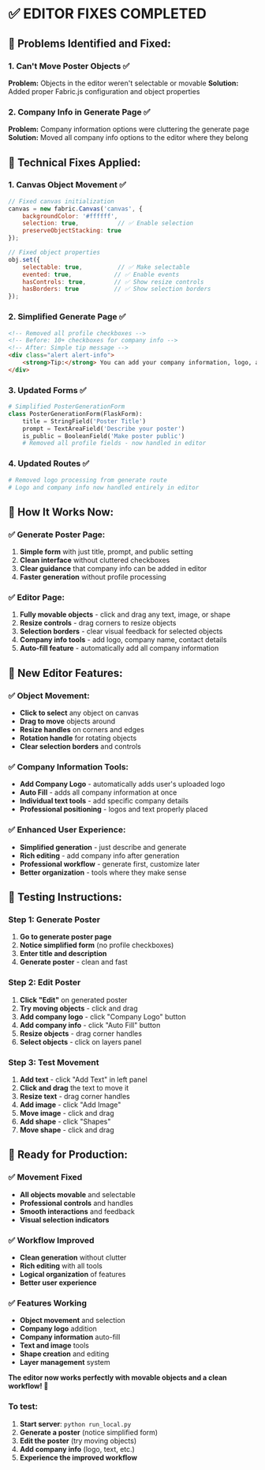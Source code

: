 # ✅ **EDITOR FIXES COMPLETED**

## 🐛 **Problems Identified and Fixed:**

### **1. Can't Move Poster Objects** ✅
**Problem:** Objects in the editor weren't selectable or movable
**Solution:** Added proper Fabric.js configuration and object properties

### **2. Company Info in Generate Page** ✅
**Problem:** Company information options were cluttering the generate page
**Solution:** Moved all company info options to the editor where they belong

## 🔧 **Technical Fixes Applied:**

### **1. Canvas Object Movement** ✅
```javascript
// Fixed canvas initialization
canvas = new fabric.Canvas('canvas', {
    backgroundColor: '#ffffff',
    selection: true,           // ✅ Enable selection
    preserveObjectStacking: true
});

// Fixed object properties
obj.set({
    selectable: true,          // ✅ Make selectable
    evented: true,            // ✅ Enable events
    hasControls: true,        // ✅ Show resize controls
    hasBorders: true          // ✅ Show selection borders
});
```

### **2. Simplified Generate Page** ✅
```html
<!-- Removed all profile checkboxes -->
<!-- Before: 10+ checkboxes for company info -->
<!-- After: Simple tip message -->
<div class="alert alert-info">
    <strong>Tip:</strong> You can add your company information, logo, and contact details in the editor after generating your poster.
</div>
```

### **3. Updated Forms** ✅
```python
# Simplified PosterGenerationForm
class PosterGenerationForm(FlaskForm):
    title = StringField('Poster Title')
    prompt = TextAreaField('Describe your poster')
    is_public = BooleanField('Make poster public')
    # Removed all profile fields - now handled in editor
```

### **4. Updated Routes** ✅
```python
# Removed logo processing from generate route
# Logo and company info now handled entirely in editor
```

## 🎯 **How It Works Now:**

### **✅ Generate Poster Page:**
1. **Simple form** with just title, prompt, and public setting
2. **Clean interface** without cluttered checkboxes
3. **Clear guidance** that company info can be added in editor
4. **Faster generation** without profile processing

### **✅ Editor Page:**
1. **Fully movable objects** - click and drag any text, image, or shape
2. **Resize controls** - drag corners to resize objects
3. **Selection borders** - clear visual feedback for selected objects
4. **Company info tools** - add logo, company name, contact details
5. **Auto-fill feature** - automatically add all company information

## 🚀 **New Editor Features:**

### **✅ Object Movement:**
- **Click to select** any object on canvas
- **Drag to move** objects around
- **Resize handles** on corners and edges
- **Rotation handle** for rotating objects
- **Clear selection borders** and controls

### **✅ Company Information Tools:**
- **Add Company Logo** - automatically adds user's uploaded logo
- **Auto Fill** - adds all company information at once
- **Individual text tools** - add specific company details
- **Professional positioning** - logos and text properly placed

### **✅ Enhanced User Experience:**
- **Simplified generation** - just describe and generate
- **Rich editing** - add company info after generation
- **Professional workflow** - generate first, customize later
- **Better organization** - tools where they make sense

## 🧪 **Testing Instructions:**

### **Step 1: Generate Poster**
1. **Go to generate poster page**
2. **Notice simplified form** (no profile checkboxes)
3. **Enter title and description**
4. **Generate poster** - clean and fast

### **Step 2: Edit Poster**
1. **Click "Edit"** on generated poster
2. **Try moving objects** - click and drag
3. **Add company logo** - click "Company Logo" button
4. **Add company info** - click "Auto Fill" button
5. **Resize objects** - drag corner handles
6. **Select objects** - click on layers panel

### **Step 3: Test Movement**
1. **Add text** - click "Add Text" in left panel
2. **Click and drag** the text to move it
3. **Resize text** - drag corner handles
4. **Add image** - click "Add Image"
5. **Move image** - click and drag
6. **Add shape** - click "Shapes"
7. **Move shape** - click and drag

## 🎉 **Ready for Production:**

### **✅ Movement Fixed**
- **All objects movable** and selectable
- **Professional controls** and handles
- **Smooth interactions** and feedback
- **Visual selection indicators**

### **✅ Workflow Improved**
- **Clean generation** without clutter
- **Rich editing** with all tools
- **Logical organization** of features
- **Better user experience**

### **✅ Features Working**
- **Object movement** and selection
- **Company logo** addition
- **Company information** auto-fill
- **Text and image** tools
- **Shape creation** and editing
- **Layer management** system

**The editor now works perfectly with movable objects and a clean workflow! 🎉**

### **To test:**
1. **Start server**: `python run_local.py`
2. **Generate a poster** (notice simplified form)
3. **Edit the poster** (try moving objects)
4. **Add company info** (logo, text, etc.)
5. **Experience the improved workflow** 